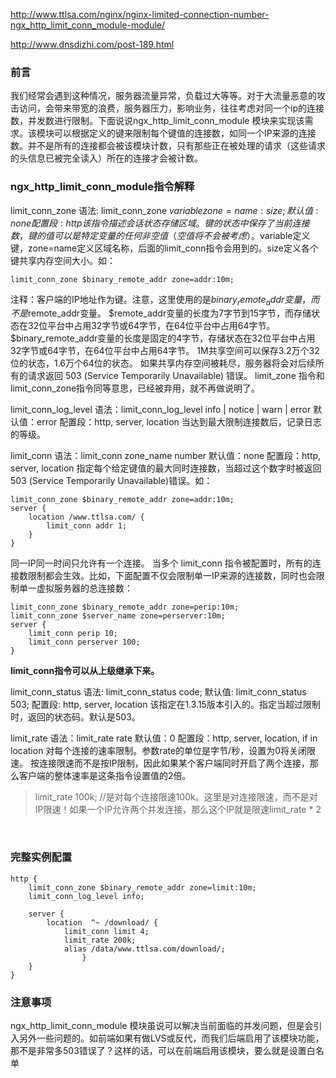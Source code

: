 http://www.ttlsa.com/nginx/nginx-limited-connection-number-ngx_http_limit_conn_module-module/

http://www.dnsdizhi.com/post-189.html

### 前言

我们经常会遇到这种情况，服务器流量异常，负载过大等等。对于大流量恶意的攻击访问，会带来带宽的浪费，服务器压力，影响业务，往往考虑对同一个ip的连接数，并发数进行限制。下面说说ngx_http_limit_conn_module 模块来实现该需求。该模块可以根据定义的键来限制每个键值的连接数，如同一个IP来源的连接数。并不是所有的连接都会被该模块计数，只有那些正在被处理的请求（这些请求的头信息已被完全读入）所在的连接才会被计数。

### ngx_http_limit_conn_module指令解释

limit_conn_zone
语法: limit_conn_zone $variable zone=name:size;
默认值: none
配置段: http
该指令描述会话状态存储区域。键的状态中保存了当前连接数，键的值可以是特定变量的任何非空值（空值将不会被考虑）。$variable定义键，zone=name定义区域名称，后面的limit_conn指令会用到的。size定义各个键共享内存空间大小。如：
```
limit_conn_zone $binary_remote_addr zone=addr:10m;
```

注释：客户端的IP地址作为键。注意，这里使用的是$binary_remote_addr变量，而不是$remote_addr变量。
$remote_addr变量的长度为7字节到15字节，而存储状态在32位平台中占用32字节或64字节，在64位平台中占用64字节。
$binary_remote_addr变量的长度是固定的4字节，存储状态在32位平台中占用32字节或64字节，在64位平台中占用64字节。
1M共享空间可以保存3.2万个32位的状态，1.6万个64位的状态。
如果共享内存空间被耗尽，服务器将会对后续所有的请求返回 503 (Service Temporarily Unavailable) 错误。
limit_zone 指令和limit_conn_zone指令同等意思，已经被弃用，就不再做说明了。

limit_conn_log_level
语法：limit_conn_log_level info | notice | warn | error
默认值：error
配置段：http, server, location
当达到最大限制连接数后，记录日志的等级。

limit_conn
语法：limit_conn zone_name number
默认值：none
配置段：http, server, location
指定每个给定键值的最大同时连接数，当超过这个数字时被返回503 (Service Temporarily Unavailable)错误。如：

```
limit_conn_zone $binary_remote_addr zone=addr:10m;
server {
    location /www.ttlsa.com/ {
        limit_conn addr 1;
    }
}
```

同一IP同一时间只允许有一个连接。
当多个 limit_conn 指令被配置时，所有的连接数限制都会生效。比如，下面配置不仅会限制单一IP来源的连接数，同时也会限制单一虚拟服务器的总连接数：
```
limit_conn_zone $binary_remote_addr zone=perip:10m;
limit_conn_zone $server_name zone=perserver:10m;
server {
    limit_conn perip 10;
    limit_conn perserver 100;
}
```

**limit_conn指令可以从上级继承下来。**

limit_conn_status
语法: limit_conn_status code;
默认值: limit_conn_status 503;
配置段: http, server, location
该指定在1.3.15版本引入的。指定当超过限制时，返回的状态码。默认是503。

limit_rate
语法：limit_rate rate
默认值：0
配置段：http, server, location, if in location
对每个连接的速率限制。参数rate的单位是字节/秒，设置为0将关闭限速。 按连接限速而不是按IP限制，因此如果某个客户端同时开启了两个连接，那么客户端的整体速率是这条指令设置值的2倍。

> limit_rate 100k; //是对每个连接限速100k。这里是对连接限速，而不是对IP限速！如果一个IP允许两个并发连接，那么这个IP就是限速limit_rate * 2

​	

### 完整实例配置
```
http {
	limit_conn_zone $binary_remote_addr zone=limit:10m;
	limit_conn_log_level info;

	server {
		location  ^~ /download/ {  
			limit_conn limit 4;
			limit_rate 200k;
			alias /data/www.ttlsa.com/download/;
                }
	}
}
```

### 注意事项

ngx_http_limit_conn_module 模块虽说可以解决当前面临的并发问题，但是会引入另外一些问题的。如前端如果有做LVS或反代，而我们后端启用了该模块功能，那不是非常多503错误了？这样的话，可以在前端启用该模块，要么就是设置白名单